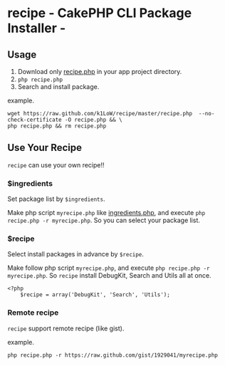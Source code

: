 # recipe - CakePHP CLI Package Installer - #

## Usage ##

1. Download only [recipe.php](https://raw.github.com/k1LoW/recipe/master/recipe.php) in your app project directory.
2. `php recipe.php`
3. Search and install package.

example.

    wget https://raw.github.com/k1LoW/recipe/master/recipe.php  --no-check-certificate -O recipe.php && \
    php recipe.php && rm recipe.php

## Use Your Recipe ##

`recipe` can use your own recipe!!

### $ingredients ###

Set package list by `$ingredients`.

Make php script `myrecipe.php` like [ingredients.php](https://raw.github.com/k1LoW/recipe/master/ingredients.php),
and execute `php recipe.php -r myrecipe.php`. So you can select your package list.

### $recipe ###

Select install packages in advance by `$recipe`.

Make follow php script `myrecipe.php`, and execute `php recipe.php -r myrecipe.php`. So `recipe` install DebugKit, Search and Utils all at once.

    <?php
        $recipe = array('DebugKit', 'Search', 'Utils');

### Remote recipe ###

`recipe` support remote recipe (like gist).

example.

`php recipe.php -r https://raw.github.com/gist/1929041/myrecipe.php`

